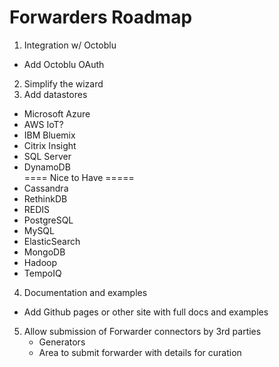 # Forwarders Roadmap
1. Integration w/ Octoblu
 - Add Octoblu OAuth
2. Simplify the wizard
3. Add datastores
  - Microsoft Azure
  - AWS IoT?
  - IBM Bluemix
  - Citrix Insight
  - SQL Server
  - DynamoDB  
  ==== Nice to Have =====
  - Cassandra
  - RethinkDB
  - REDIS
  - PostgreSQL
  - MySQL
  - ElasticSearch
  - MongoDB
  - Hadoop
  - TempoIQ

4. Documentation and examples
 - Add Github pages or other site with full docs and examples

5. Allow submission of Forwarder connectors by 3rd parties
   - Generators
   - Area to submit forwarder with details for curation
